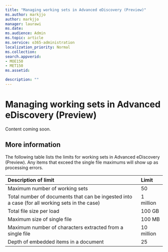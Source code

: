 ```yaml
---
title: "Managing working sets in Advanced eDiscovery (Preview)"
ms.author: markjjo
author: markjjo
manager: laurawi
ms.date: 
ms.audience: Admin
ms.topic: article
ms.service: o365-administration
localization_priority: Normal
ms.collection: 
search.appverid: 
- MOE150
- MET150
ms.assetid: 

description: ""
---
```


# Managing working sets in Advanced eDiscovery (Preview)  

Content coming soon.

## More information

The following table lists the limits for working sets in Advanced eDiscovery (Preview).  Any items that exceed the single file maximums will show up as processing errors.
    
  |**Description of limit**|**Limit**|
  |:-----|:-----|
  |Maximum number of working sets  <br/> |50  <br/> |
  |Total number of documents that can be ingested into a case (for all working sets in the case)  <br/> |1 million  <br/> |
  |Total file size per load  <br/> |100 GB  <br/> |
  |Maximum size of single file   <br/> |100 MB  <br/> |
  |Maximum number of characters extracted from a single file  <br/> |10 million  <br/> |
  |Depth of embedded items in a document  <br/> |25  <br/> |
  

